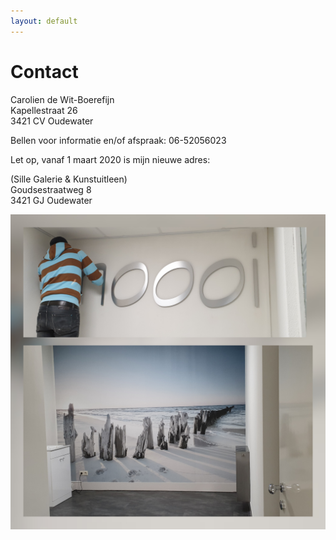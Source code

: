```yaml
---
layout: default
---
```


# Contact

Carolien de Wit-Boerefijn  
Kapellestraat 26  
3421 CV Oudewater

Bellen voor informatie en/of afspraak: 06-52056023  

Let op, vanaf 1 maart 2020 is mijn nieuwe adres:

(Sille Galerie & Kunstuitleen)  
Goudsestraatweg 8  
3421 GJ Oudewater

![alt text](/images/gallery/Klussen%20nieuwe%20salon.jpg "Logo Title Text 1")

